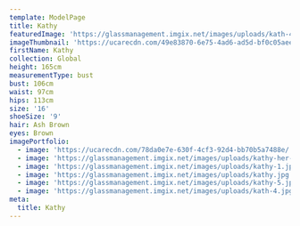 ```yaml
---
template: ModelPage
title: Kathy
featuredImage: 'https://glassmanagement.imgix.net/images/uploads/kath-4.jpg'
imageThumbnail: 'https://ucarecdn.com/49e83870-6e75-4ad6-ad5d-bf0c05aeefe1/'
firstName: Kathy
collection: Global
height: 165cm
measurementType: bust
bust: 106cm
waist: 97cm
hips: 113cm
size: '16'
shoeSize: '9'
hair: Ash Brown
eyes: Brown
imagePortfolio:
  - image: 'https://ucarecdn.com/78da0e7e-630f-4cf3-92d4-bb70b5a7488e/'
  - image: 'https://glassmanagement.imgix.net/images/uploads/kathy-her-shadow.jpg'
  - image: 'https://glassmanagement.imgix.net/images/uploads/kathy-1.jpg'
  - image: 'https://glassmanagement.imgix.net/images/uploads/kathy.jpg'
  - image: 'https://glassmanagement.imgix.net/images/uploads/kathy-5.jpg'
  - image: 'https://glassmanagement.imgix.net/images/uploads/kath-4.jpg'
meta:
  title: Kathy
---
```


